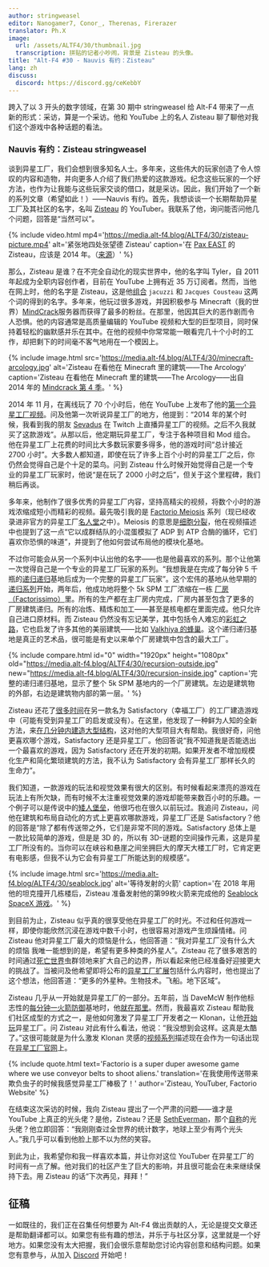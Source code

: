 ```yaml
---
author: stringweasel
editor: Nanogamer7, Conor_, Therenas, Firerazer
translator: Ph.X
image:
  url: /assets/ALTF4/30/thumbnail.jpg
  transcription: 拼贴的记者小吵闹，背景是 Zisteau 的头像。
title: "Alt-F4 #30 - Nauvis 有约：Zisteau"
lang: zh
discuss:
  discord: https://discord.gg/ceKebbY
---
```


跨入了以 3 开头的数字领域，在第 30 期中 stringweasel 给 Alt-F4 带来了一点新的形式：采访，算是一个采访。他和 YouTube 上的名人 Zisteau 聊了聊他对我们这个游戏中各种话题的看法。

### Nauvis 有约：Zisteau <author>stringweasel</author>

谈到异星工厂，我们会想到很多知名人士。多年来，这些伟大的玩家创造了令人惊叹的内容和造物，并向更多人介绍了我们热爱的这款游戏。纪念这些玩家的一个好方法，也作为让我能与这些玩家交谈的借口，就是采访。因此，我们开始了一个新的系列文章（希望如此！）——Nauvis 有约。首先，我想谈谈一个长期帮助异星工厂及其社区的名字，名叫 [Zisteau](https://www.youtube.com/user/Zisteau) 的 YouTuber。我联系了他，询问能否问他几个问题，回答是“当然可以”。

{% include video.html mp4='https://media.alt-f4.blog/ALTF4/30/zisteau-picture.mp4' alt='紧张地四处张望德 Zisteau' caption='在 <a href="http://mindcrack.altervista.org/wiki/Penny_Arcade_Expo#Attendees_4">Pax EAST</a> 的 Zisteau，应该是 2014 年。（<a href="https://gfycat.com/lastmaturedoctorfish-nervous">来源</a>）' %}

那么，Zisteau 是谁？在不完全自动化的现实世界中，他的名字叫 Tyler，自 2011 年起成为全职内容创作者，目前在 YouTube 上拥有近 35 万订阅者。然而，当他在网上时，他的名字是 Zisteau，这是他[组合](http://mindcrack.altervista.org/wiki/Zisteau) `jacuzzi` 和 `Jacques Cousteau` 这两个词的得到的名字。多年来，他玩过很多游戏，并因积极参与 Minecraft（我的世界）[MindCrack](http://mindcrack.altervista.org/wiki/Mindcrack)服务器而获得了最多的粉丝。在那里，他因其巨大的恶作剧而令人恐惧。他的内容通常是高质量编辑的 YouTube 视频和大型的巨型项目，同时保持着轻松的幽默感并乐在其中。在他的视频中你常常能一眼看完几十个小时的工作，却把剩下的时间毫不客气地用在一个模因上。

{% include image.html src='https://media.alt-f4.blog/ALTF4/30/minecraft-arcology.jpg' alt='Zisteau 在看他在 Minecraft 里的建筑——The Arcology' caption='Zisteau 在看他在 Minecraft 里的建筑——The Arcology——出自 2014 年的 <a href="https://youtu.be/ZspHTWWFtRQ">Mindcrack 第 4 季</a>。' %}

2014 年 11 月，在离线玩了 70 个小时后，他在 YouTube 上发布了他的[第一个异星工厂视频](https://youtu.be/aGnifxzUVcg)。问及他第一次听说异星工厂的地方，他提到：“2014 年的某个时候，我看到我的朋友 [Sevadus](http://www.twitch.tv/sevadus) 在 Twitch 上直播异星工厂的视频。之后不久我就买了这款游戏”。从那以后，他定期玩异星工厂，专注于各种项目和 Mod 组合。他在异星工厂上花费的时间比大多数玩家要多得多，他的游戏时间“总计接近 2700 小时”。大多数人都知道，即使在玩了许多上百个小时的异星工厂之后，你仍然会觉得自己是个十足的菜鸟。问到 Zisteau 什么时候开始觉得自己是一个专业的异星工厂玩家时，他说“是在玩了 2000 小时之后”，但关于这个里程碑，我们稍后再谈。

多年来，他制作了很多优秀的异星工厂内容，坚持高精尖的视频，将数个小时的游戏浓缩成短小而精彩的视频。最先吸引我的是 [Factorio Meiosis](https://www.youtube.com/playlist?list=PLVPJ1jbg0CaFzYF6jJyUIJYXYpCE4UIr3) 系列（现已经收录进非官方的异星工厂[名人堂](https://mods.factorio.com/mod/HallOfFame)之中）。Meiosis 的意思是[细胞分裂](https://zh.wikipedia.org/wiki/%E5%87%8F%E6%95%B0%E5%88%86%E8%A3%82)，他在视频描述中也提到了这一点“它以成群结队的小混蛋模拟了 ADP 到 ATP 合酶的循环，它们喜欢你恐惧的味道”，并提到了他如何尝试布局他的模块化基地。

不过你可能会从另一个系列中认出他的名字——也是他最喜欢的系列。那个让他第一次觉得自己是一个专业的异星工厂玩家的系列。“我想我是在完成了每分钟 5 千瓶的[递归递归](https://www.youtube.com/playlist?list=PLVPJ1jbg0CaEmsyyTMXc6k9UAvJEHMITh)基地后成为一个完整的异星工厂玩家”。这个宏伟的基地从他早期的[递归系列](https://www.youtube.com/playlist?list=PLVPJ1jbg0CaFcabUTWbxjYppVK9c4FA8a)开始，两年后，他成功地将整个 5k SPM 工厂浓缩在一栋 [厂房（Factorissimo）](https://mods.factorio.com/mod/Factorissimo2)里。所有的生产都在主厂房内完成，厂房内甚至包含了更多的厂房建筑递归。所有的冶炼、精炼和加工——甚至是核电都在里面完成。他只允许自己进口原材料。而 Zisteau 仍然没有忘记美学，其中包括令人难忘的[彩虹之路](https://youtu.be/-WhDtg-6_b4?t=96)，它也启发了许多其他的美丽建筑——比如 [Valkhiya 的蜂巢](https://youtu.be/hWOZiN1kaAc)。这个递归递归基地是真正的艺术品，很可能是有史以来单个厂房建筑中包含的最大工厂。

{% include compare.html id="0" width="1920px" height="1080px" old="https://media.alt-f4.blog/ALTF4/30/recursion-outside.jpg" new="https://media.alt-f4.blog/ALTF4/30/recursion-inside.jpg" caption='完整的递归递归基地，显示了整个 5k SPM 基地内的一个厂房建筑。左边是建筑物的外部，右边是建筑物内部的第一层。' %}

Zisteau 还花了[很多时间](https://www.youtube.com/playlist?list=PLVPJ1jbg0CaE8bz7-qtoLfRcG7QlUwT-L)在另一款名为 Satisfactory（幸福工厂）的工厂建造游戏中（可能有受到异星工厂的启发或没有）。在这里，他发现了一种鲜为人知的全新方法，来[在几分钟内建造大型结构](https://youtu.be/T6F0IQqNQmU)，这对他的大型项目大有帮助。我很好奇，问他更喜欢哪个游戏，Satisfactory 还是异星工厂。他回答说“我不知道我是否能选出一个最喜欢的游戏，因为 Satisfactory 还在开发的初期。如果开发者不增加规模化生产和简化繁琐建筑的方法，我不认为 Satisfactory 会有异星工厂那样长久的生命力”。

我们知道，一款游戏的玩法和视觉效果有很大的区别。有时候看起来漂亮的游戏在玩法上有所欠缺，而有时候不太注重视觉效果的游戏却能带来数百小时的乐趣。一个例子可以是传说中的[矮人堡垒](http://www.bay12games.com/dwarves/)，他很巧也在很久以前玩过。我追问 Zisteau，问他在建筑和布局自动化的方式上更喜欢哪款游戏，异星工厂还是 Satisfactory？他的回答是“除了都有传送带之外，它们是非常不同的游戏。Satisfactory 总体上是一款比较简单的游戏，但是是 3D 的，所以有 3D-谜题的空间操作元素，这是异星工厂所没有的。当你可以在峡谷和悬崖之间坐拥巨大的摩天大楼工厂时，它肯定更有电影感，但我不认为它会有异星工厂所能达到的规模感”。

{% include image.html src='https://media.alt-f4.blog/ALTF4/30/seablock.jpg' alt='等待发射的火箭' caption='在 2018 年用他的坦克撞开几栋楼后，Zisteau 准备发射他的第99枚火箭来完成他的 <a href="https://www.youtube.com/playlist?list=PLVPJ1jbg0CaGW9Z7ZmBkaD4gvVjnkyXQA">Seablock SpaceX 游戏</a>。' %}

到目前为止，Zisteau 似乎真的很享受他在异星工厂的时光。不过和任何游戏一样，即使你能欣然沉浸在游戏中数千小时，也很容易对游戏产生烦躁情绪。问 Zisteau 他对异星工厂最大的烦恼是什么，他回答道：“我对异星工厂没有什么大的烦恼 我唯一能想到的是，希望有更多种类的外星人”。Zisteau 花了很多艰苦的时间通过[死亡世界](https://youtu.be/Z2C1pOMY5og?t=96)虫群领地来扩大自己的边界，所以看起来他已经准备好迎接更大的挑战了。当被问及他希望即将公布的[异星工厂扩展](https://factorio.com/blog/post/fff-365)包括什么内容时，他也提出了这个想法，他回答道：“更多的外星种。生物技术。飞船。地下区域”。

Zisteau 几乎从一开始就是异星工厂的一部分。五年前，当 DaveMcW 制作他标志性的[每分钟一火箭防御](https://alt-f4.blog/zh/ALTF4-13/)基地时，他[就在那里](https://www.reddit.com/r/factorio/comments/3biwcf/one_minute_rocket_defense/csmk0he?utm_source=share&utm_medium=web2x&context=3)。然而，我最喜欢 Zisteau 帮助我们社区成型的方式之一，是他如何激发了异星工厂开发者之一 Klonan，让他[开始玩](https://factorio.com/blog/post/fff-300)异星工厂。问 Zisteau 对此有什么看法，他说：“我没想到会这样。这真是太酷了。”这很可能就是为什么激发 Klonan 灵感的[视频系列](https://youtu.be/aGnifxzUVcg)描述现在会作为一句话出现在[异星工厂官网](https://www.factorio.com/)上。

{% include quote.html text='Factorio is a super duper awesome game where we use conveyor belts to shoot aliens.' translation='在我使用传送带来欺负虫子的时候我感觉异星工厂棒极了！' author='Zisteau, YouTuber, Factorio Website' %}

在结束这次采访的时候，我向 Zisteau 提出了一个严肃的问题——谁才是 YouTube 上真正的光头佬？是他，Zisteau？还是 [SethEverman](https://youtu.be/xCY9B8POq3A)，那个[自称](https://www.youtube.com/watch?v=DyDfgMOUjCI&lc=Ugyb0OkJoZemhn5BD194AaABAg&ab_channel=BillieEilishVEVO)的光头佬？他立即回答：“我刚刚查过全世界的统计数字，地球上至少有两个光头人。”我几乎可以看到他脸上那不以为然的笑容。

到此为止，我希望你和我一样喜欢本篇，并让你对这位 YouTuber 在异星工厂的时间有一点了解。他对我们的社区产生了巨大的影响，并且很可能会在未来继续保持下去。用 Zisteau 的话“下次再见，拜拜！”

## 征稿

一如既往的，我们正在召集任何想要为 Alt-F4 做出贡献的人，无论是提交文章还是帮助翻译都可以。如果您有些有趣的想法，并乐于与社区分享，这里就是一个好地方。如果您没有太大把握，我们会很乐意帮助您讨论内容创意和结构问题。如果您有意参与，从加入 [Discord](https://discord.gg/nxnCFkb) 开始吧！
